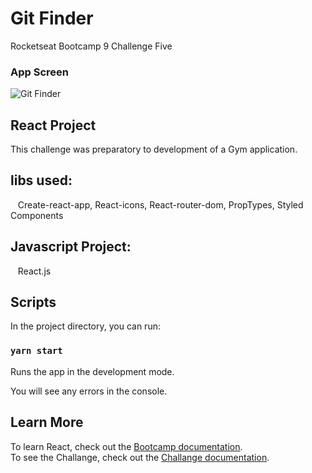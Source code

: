 # Git Finder
Rocketseat Bootcamp 9 Challenge Five

### App Screen

![Git Finder](https://github.com/keepact/Git-Finder/blob/master/app-screen.png)

## React Project

This challenge was preparatory to development of a Gym application.

## libs used:
  
 Create-react-app, React-icons, React-router-dom, PropTypes, Styled Components

## Javascript Project:
 
 React.js

## Scripts

In the project directory, you can run:

### `yarn start`

Runs the app in the development mode.<br />

You will see any errors in the console.

## Learn More

To learn React, check out the [Bootcamp documentation](https://rocketseat.com.br).<br />
To see the Challange, check out the [Challange documentation](https://github.com/Rocketseat/bootcamp-gostack-desafio-04).

